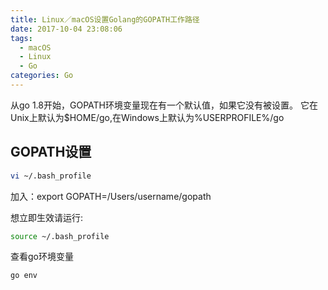 ```yaml
---
title: Linux／macOS设置Golang的GOPATH工作路径
date: 2017-10-04 23:08:06
tags:
  - macOS
  - Linux
  - Go
categories: Go
---
```

从go 1.8开始，GOPATH环境变量现在有一个默认值，如果它没有被设置。 它在Unix上默认为$HOME/go,在Windows上默认为%USERPROFILE%/go
<!-- more -->
## GOPATH设置
```bash
vi ~/.bash_profile
```
加入：export GOPATH=/Users/username/gopath

想立即生效请运行:
```bash
source ~/.bash_profile
```

查看go环境变量
```bash
go env
```

